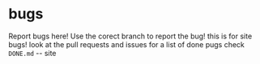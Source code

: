 # bugs
Report bugs here!
Use the corect branch to report the bug!
this is for site bugs!
look at the pull requests and issues for a list of done pugs check `DONE.md`
-- site
